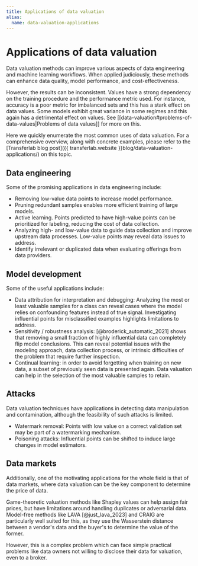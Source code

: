 ```yaml
---
title: Applications of data valuation
alias:
  name: data-valuation-applications
---
```


# Applications of data valuation

Data valuation methods can improve various aspects of data engineering and
machine learning workflows. When applied judiciously, these methods can enhance
data quality, model performance, and cost-effectiveness.

However, the results can be inconsistent. Values have a strong dependency
on the training procedure and the performance metric used. For instance,
accuracy is a poor metric for imbalanced sets and this has a stark effect
on data values. Some models exhibit great variance in some regimes
and this again has a detrimental effect on values. See
[[data-valuation#problems-of-data-values|Problems of data values]] for more on
this.

Here we quickly enumerate the most common uses of data valuation. For a
comprehensive overview, along with concrete examples, please refer to the
[Transferlab blog post]({{ transferlab.website }}blog/data-valuation-applications/)
on this topic.

## Data engineering

Some of the promising applications in data engineering include:

- Removing low-value data points to increase model performance.
- Pruning redundant samples enables more efficient training of large models.
- Active learning. Points predicted to have high-value points can be prioritized
  for labeling, reducing the cost of data collection.
- Analyzing high- and low-value data to guide data collection and improve
  upstream data processes. Low-value points may reveal data issues to address.
- Identify irrelevant or duplicated data when evaluating offerings from data
  providers.

## Model development

Some of the useful applications include:

- Data attribution for interpretation and debugging: Analyzing the most or least
  valuable samples for a class can reveal cases where the model relies on
  confounding features instead of true signal. Investigating influential points
  for misclassified examples highlights limitations to address.
- Sensitivity / robustness analysis: [@broderick_automatic_2021] shows that
  removing a small fraction of highly influential data can completely flip model
  conclusions. This can reveal potential issues with the modeling approach, data
  collection process, or intrinsic difficulties of the problem that require
  further inspection.
- Continual learning: in order to avoid forgetting when training on new data,
  a subset of previously seen data is presented again. Data valuation can help
  in the selection of the most valuable samples to retain.

## Attacks

Data valuation techniques have applications in detecting data manipulation and
contamination, although the feasibility of such attacks is limited.

- Watermark removal: Points with low value on a correct validation set may be
  part of a watermarking mechanism.
- Poisoning attacks: Influential points can be shifted to induce large changes
  in model estimators.


## Data markets

Additionally, one of the motivating applications for the whole field is that of
data markets, where data valuation can be the key component to determine the
price of data.

Game-theoretic valuation methods like Shapley values can help assign fair prices,
but have limitations around handling duplicates or adversarial data.
Model-free methods like LAVA [@just_lava_2023] and CRAIG are
particularly well suited for this, as they use the Wasserstein distance between
a vendor's data and the buyer's to determine the value of the former. 

However, this is a complex problem which can face simple practical problems like
data owners not willing to disclose their data for valuation, even to a broker.
